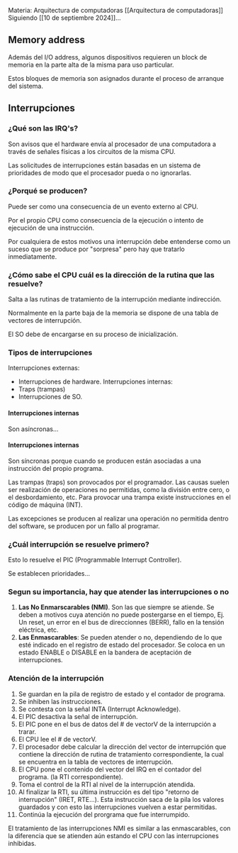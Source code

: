 Materia: Arquitectura de computadoras [[Arquitectura de computadoras]]
Siguiendo [[10 de septiembre 2024]]...

## Memory address
Además del I/O address, algunos dispositivos requieren un block de memoria en la parte alta de la misma para uso particular.

Estos bloques de memoria son asignados durante el proceso de arranque del sistema.

## Interrupciones

### ¿Qué son las IRQ's?
Son avisos que el hardware envía al procesador de una computadora a través de señales físicas a los circuitos de la misma CPU.

Las solicitudes de interrupciones están basadas en un sistema de prioridades de modo que el procesador pueda o no ignorarlas.
### ¿Porqué se producen?
Puede ser como una consecuencia de un evento externo al CPU.

Por el propio CPU como consecuencia de la ejecución o intento de ejecución de una instrucción.

Por cualquiera de estos motivos una interrupción debe entenderse como un suceso que se produce por "sorpresa" pero hay que tratarlo inmediatamente.

### ¿Cómo sabe el CPU cuál es la dirección de la rutina que las resuelve?
Salta a las rutinas de tratamiento de la interrupción mediante indirección.

Normalmente en la parte baja de la memoria se dispone de una tabla de vectores de interrupción.

El SO debe de encargarse en su proceso de inicialización.

### Tipos de interrupciones
Interrupciones externas:
- Interrupciones de hardware.
Interrupciones internas:
- Traps (trampas)
- Interrupciones de SO.

#### Interrupciones internas
Son asíncronas...

#### Interrupciones internas
Son síncronas porque cuando se producen están asociadas a una instrucción del propio programa.

Las trampas (traps) son provocados por el programador. Las causas suelen ser realización de operaciones no permitidas, como la división entre cero, o el desbordamiento, etc. Para provocar una trampa existe instrucciones en el código de máquina (INT).

Las excepciones se producen al realizar una operación no permitida dentro del software, se producen por un fallo al programar.

### ¿Cuál interrupción se resuelve primero?
Esto lo resuelve el PIC (Programmable Interrupt Controller).

Se establecen prioridades...

### Segun su importancia, hay que atender las interrupciones o no
1. **Las No Enmarscarables (NMI)**. Son las que siempre se atiende. Se deben a motivos cuya atención no puede postergarse en el tiempo, Ej. Un reset, un error en el bus de direccionnes (BERR), fallo en la tensión eléctrica, etc.
2. **Las Enmascarables**: Se pueden atender o no, dependiendo de lo que esté indicado en el registro de estado del procesador. Se coloca en un estado ENABLE o DISABLE en la bandera de aceptación de interrupciones.

### Atención de la interrupción
1. Se guardan en la pila de registro de estado y el contador de programa.
2. Se inhiben las instrucciones.
3. Se contesta con la señal INTA (Interrupt Acknowledge).
4. El PIC desactiva la señal de interrupción.
5. El PIC pone en el bus de datos del # de vectorV de la interrupción a trarar.
6. El CPU lee el # de vectorV.
7. El procesador debe calcular la dirección del vector de interrupción que contiene la dirección de rutina de tratamiento correspondiente, la cual se encuentra en la tabla de vectores de interrupción.
8. El CPU pone el contenido del vector del IRQ en el contador del programa. (la RTI correspondiente).
9. Toma el control de la RTI al nivel de la interrupción atendida.
10. Al finalizar la RTI, su última instrucción es del tipo "retorno de interrupción" (IRET, RTE...). Esta instrucción saca de la pila los valores guardados y con esto las interrupciones vuelven a estar permitidas.
11. Continúa la ejecución del prorgrama que fue interrumpido.

El tratamiento de las interrupciones NMI es similar a las enmascarables, con la diferencia que se atienden aún estando el CPU con las interrupciones inhibidas.